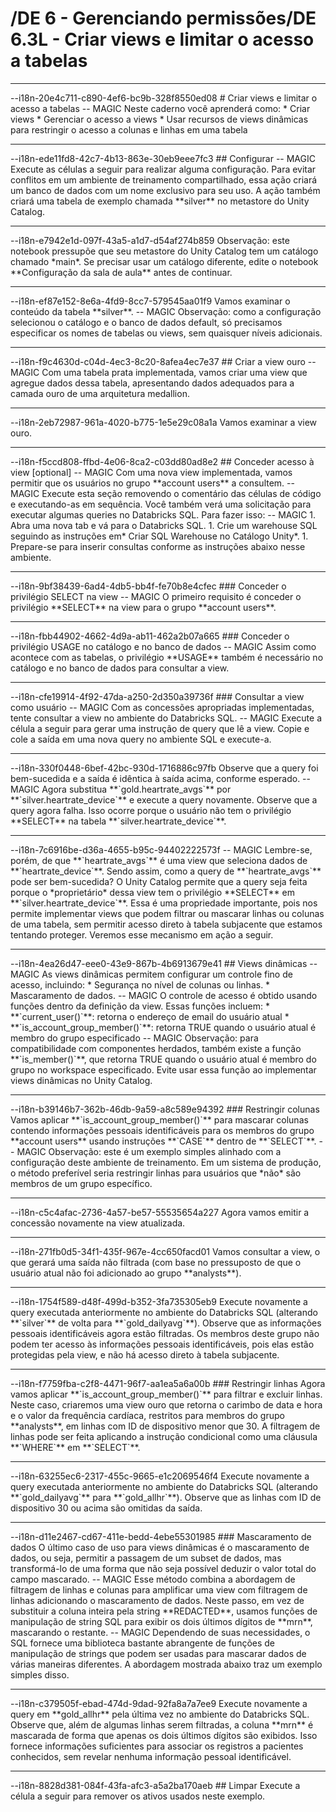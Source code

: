 # /DE 6 - Gerenciando permissões/DE 6.3L - Criar views e limitar o acesso a tabelas
<hr>--i18n-20e4c711-c890-4ef6-bc9b-328f8550ed08
# Criar views e limitar o acesso a tabelas
-- MAGIC
Neste caderno você aprenderá como:
* Criar views
* Gerenciar o acesso a views
* Usar recursos de views dinâmicas para restringir o acesso a colunas e linhas em uma tabela

<hr>--i18n-ede11fd8-42c7-4b13-863e-30eb9eee7fc3
## Configurar
-- MAGIC
Execute as células a seguir para realizar alguma configuração. Para evitar conflitos em um ambiente de treinamento compartilhado, essa ação criará um banco de dados com um nome exclusivo para seu uso. A ação também criará uma tabela de exemplo chamada **silver** no metastore do Unity Catalog.

<hr>--i18n-e7942e1d-097f-43a5-a1d7-d54af274b859
Observação: este notebook pressupõe que seu metastore do Unity Catalog tem um catálogo chamado *main*. Se precisar usar um catálogo diferente, edite o notebook **Configuração da sala de aula** antes de continuar.

<hr>--i18n-ef87e152-8e6a-4fd9-8cc7-579545aa01f9
Vamos examinar o conteúdo da tabela **silver**.
-- MAGIC
Observação: como a configuração selecionou o catálogo e o banco de dados default, só precisamos especificar os nomes de tabelas ou views, sem quaisquer níveis adicionais.

<hr>--i18n-f9c4630d-c04d-4ec3-8c20-8afea4ec7e37
## Criar a view ouro
-- MAGIC
Com uma tabela prata implementada, vamos criar uma view que agregue dados dessa tabela, apresentando dados adequados para a camada ouro de uma arquitetura medallion.

<hr>--i18n-2eb72987-961a-4020-b775-1e5e29c08a1a
Vamos examinar a view ouro.

<hr>--i18n-f5ccd808-ffbd-4e06-8ca2-c03dd80ad8e2
## Conceder acesso à view [optional]
-- MAGIC
Com uma nova view implementada, vamos permitir que os usuários no grupo **account users** a consultem.
-- MAGIC
Execute esta seção removendo o comentário das células de código e executando-as em sequência. Você também verá uma solicitação para executar algumas queries no Databricks SQL. Para fazer isso:
-- MAGIC
1. Abra uma nova tab e vá para o Databricks SQL.
1. Crie um warehouse SQL seguindo as instruções em* Criar SQL Warehouse no Catálogo Unity*.
1. Prepare-se para inserir consultas conforme as instruções abaixo nesse ambiente.

<hr>--i18n-9bf38439-6ad4-4db5-bb4f-fe70b8e4cfec
### Conceder o privilégio SELECT na view
-- MAGIC
O primeiro requisito é conceder o privilégio **SELECT** na view para o grupo **account users**.

<hr>--i18n-fbb44902-4662-4d9a-ab11-462a2b07a665
### Conceder o privilégio USAGE no catálogo e no banco de dados
-- MAGIC
Assim como acontece com as tabelas, o privilégio **USAGE** também é necessário no catálogo e no banco de dados para consultar a view.

<hr>--i18n-cfe19914-4f92-47da-a250-2d350a39736f
### Consultar a view como usuário
-- MAGIC
Com as concessões apropriadas implementadas, tente consultar a view no ambiente do Databricks SQL.
-- MAGIC
Execute a célula a seguir para gerar uma instrução de query que lê a view. Copie e cole a saída em uma nova query no ambiente SQL e execute-a.

<hr>--i18n-330f0448-6bef-42bc-930d-1716886c97fb
Observe que a query foi bem-sucedida e a saída é idêntica à saída acima, conforme esperado.
-- MAGIC
Agora substitua **`gold.heartrate_avgs`** por **`silver.heartrate_device`** e execute a query novamente. Observe que a query agora falha. Isso ocorre porque o usuário não tem o privilégio **SELECT** na tabela **`silver.heartrate_device`**.

<hr>--i18n-7c6916be-d36a-4655-b95c-94402222573f
-- MAGIC
Lembre-se, porém, de que **`heartrate_avgs`** é uma view que seleciona dados de **`heartrate_device`**. Sendo assim, como a query de **`heartrate_avgs`** pode ser bem-sucedida? O Unity Catalog permite que a query seja feita porque o *proprietário* dessa view tem o privilégio **SELECT** em **`silver.heartrate_device`**. Essa é uma propriedade importante, pois nos permite implementar views que podem filtrar ou mascarar linhas ou colunas de uma tabela, sem permitir acesso direto à tabela subjacente que estamos tentando proteger. Veremos esse mecanismo em ação a seguir.

<hr>--i18n-4ea26d47-eee0-43e9-867b-4b6913679e41
## Views dinâmicas
-- MAGIC
As views dinâmicas permitem configurar um controle fino de acesso, incluindo:
* Segurança no nível de colunas ou linhas.
* Mascaramento de dados.
-- MAGIC
O controle de acesso é obtido usando funções dentro da definição da view. Essas funções incluem:
* **`current_user()`**: retorna o endereço de email do usuário atual
* **`is_account_group_member()`**: retorna TRUE quando o usuário atual é membro do grupo especificado
-- MAGIC
Observação: para compatibilidade com componentes herdados, também existe a função **`is_member()`**, que retorna TRUE quando o usuário atual é membro do grupo no workspace especificado. Evite usar essa função ao implementar views dinâmicas no Unity Catalog.

<hr>--i18n-b39146b7-362b-46db-9a59-a8c589e94392
### Restringir colunas
Vamos aplicar **`is_account_group_member()`** para mascarar colunas contendo informações pessoais identificáveis para os membros do grupo **account users** usando instruções **`CASE`** dentro de **`SELECT`**.
-- MAGIC
Observação: este é um exemplo simples alinhado com a configuração deste ambiente de treinamento. Em um sistema de produção, o método preferível seria restringir linhas para usuários que *não* são membros de um grupo específico.

<hr>--i18n-c5c4afac-2736-4a57-be57-55535654a227
Agora vamos emitir a concessão novamente na view atualizada.

<hr>--i18n-271fb0d5-34f1-435f-967e-4cc650facd01
Vamos consultar a view, o que gerará uma saída não filtrada (com base no pressuposto de que o usuário atual não foi adicionado ao grupo **analysts**).

<hr>--i18n-1754f589-d48f-499d-b352-3fa735305eb9
Execute novamente a query executada anteriormente no ambiente do Databricks SQL (alterando **`silver`** de volta para **`gold_dailyavg`**). Observe que as informações pessoais identificáveis agora estão filtradas. Os membros deste grupo não podem ter acesso às informações pessoais identificáveis, pois elas estão protegidas pela view, e não há acesso direto à tabela subjacente.

<hr>--i18n-f7759fba-c2f8-4471-96f7-aa1ea5a6a00b
### Restringir linhas
Agora vamos aplicar **`is_account_group_member()`** para filtrar e excluir linhas. Neste caso, criaremos uma view ouro que retorna o carimbo de data e hora e o valor da frequência cardíaca, restritos para membros do grupo **analysts**, em linhas com ID de dispositivo menor que 30. A filtragem de linhas pode ser feita aplicando a instrução condicional como uma cláusula **`WHERE`** em **`SELECT`**.

<hr>--i18n-63255ec6-2317-455c-9665-e1c2069546f4
Execute novamente a query executada anteriormente no ambiente do Databricks SQL (alterando **`gold_dailyavg`** para **`gold_allhr`**). Observe que as linhas com ID de dispositivo 30 ou acima são omitidas da saída.

<hr>--i18n-d11e2467-cd67-411e-bedd-4ebe55301985
### Mascaramento de dados
O último caso de uso para views dinâmicas é o mascaramento de dados, ou seja, permitir a passagem de um subset de dados, mas transformá-lo de uma forma que não seja possível deduzir o valor total do campo mascarado.
-- MAGIC
Esse método combina a abordagem de filtragem de linhas e colunas para amplificar uma view com filtragem de linhas adicionando o mascaramento de dados. Neste passo, em vez de substituir a coluna inteira pela string **REDACTED**, usamos funções de manipulação de string SQL para exibir os dois últimos dígitos de **mrn**, mascarando o restante.
-- MAGIC
Dependendo de suas necessidades, o SQL fornece uma biblioteca bastante abrangente de funções de manipulação de strings que podem ser usadas para mascarar dados de várias maneiras diferentes. A abordagem mostrada abaixo traz um exemplo simples disso.

<hr>--i18n-c379505f-ebad-474d-9dad-92fa8a7a7ee9
Execute novamente a query em **gold_allhr** pela última vez no ambiente do Databricks SQL. Observe que, além de algumas linhas serem filtradas, a coluna **mrn** é mascarada de forma que apenas os dois últimos dígitos são exibidos. Isso fornece informações suficientes para associar os registros a pacientes conhecidos, sem revelar nenhuma informação pessoal identificável.

<hr>--i18n-8828d381-084f-43fa-afc3-a5a2ba170aeb
## Limpar
Execute a célula a seguir para remover os ativos usados neste exemplo.

